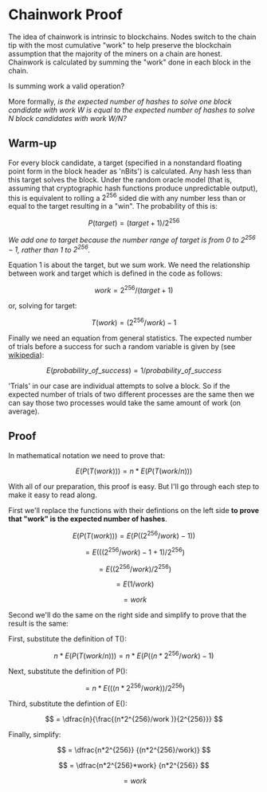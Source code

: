 # Chainwork Proof

The idea of chainwork is intrinsic to blockchains.  Nodes switch to the chain tip with the most cumulative "work" to help preserve the blockchain assumption that the majority of the miners on a chain are honest.  Chainwork is calculated by summing the "work" done in each block in the chain.  

Is summing work a valid operation?  

More formally, *is the expected number of hashes to solve one block candidate with work W is equal to the expected number of hashes to solve N block candidates with work W/N?*

## Warm-up

For every block candidate, a target (specified in a nonstandard floating point form in the block header as 'nBits') is calculated.  Any hash less than this target solves the block.  Under the random oracle model (that is, assuming that cryptographic hash functions produce unpredictable output), this is equivalent to rolling a $2^{256}$ sided die with any number less than or equal to the target resulting in a "win".  The probability of this is:

$$
P(target) = (target + 1)/2^{256}
$$

*We add one to target because the number range of target is from 0 to $2^{256}-1$, rather than 1 to $2^{256}$.*

Equation 1 is about the target, but we sum work.   We need the relationship between work and target which is defined in the code as follows:

$$
work = 2^{256}/ (target + 1)
$$

or, solving for target:

$$
T(work) = (2^{256}/work) -1
$$

Finally we need an equation from general statistics.  The expected number of trials before a success for such a random variable is given by (see [wikipedia](https://en.wikipedia.org/wiki/Geometric_distribution#Properties)):

$$
E(probability\_of\_success) = 1/probability\_of\_success
$$

'Trials' in our case are individual attempts to solve a block.  So if the expected number of trials of two different processes are the same then we can say those two processes would take the same amount of work (on average).

## Proof

In mathematical notation we need to prove that:

$$
E(P(T(work))) = n * E(P(T(work/n)))
$$

With all of our preparation, this proof is easy.  But I'll go through each step to make it easy to read along.  

First we'll replace the functions with their defintions on the left side **to prove that "work" is the expected number of hashes**.

$$
E(P(T(work))) = E(P((2^{256}/work) -1))
$$

$$
 = E(((2^{256}/work) -1 + 1)/2^{256})
$$

$$
 = E((2^{256}/work)/2^{256})
$$

$$
 = E(1/work)
$$

$$  
 = work
$$


Second we'll do the same on the right side and simplify to prove that the result is the same:

First, substitute the definition of T():

$$  
n * E(P(T(work/n))) = n * E(P((n*2^{256}/work) -1)
$$

Next, substitute the definition of P():

$$
 = n * E( ((n*2^{256}/work))/2^{256})
$$

Third, substitute the defintion of E():

$$
= \dfrac{n}{\frac{(n*2^{256}/work )}{2^{256}}}
$$

Finally, simplify:

$$
= \dfrac{n*2^{256}} {(n*2^{256}/work)}
$$

$$
= \dfrac{n*2^{256}*work} {n*2^{256}}
$$

$$
= work
$$